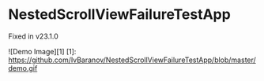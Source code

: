 NestedScrollViewFailureTestApp
===============

Fixed in v23.1.0

![Demo Image][1]
[1]: https://github.com/IvBaranov/NestedScrollViewFailureTestApp/blob/master/demo.gif
